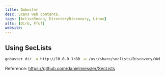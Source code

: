 ```yaml
---
title: Gobuster
desc: Scans web contents.
tags: [ActiveRecon, DirectoryDiscovery, Linux]
alts: [Dirb, Ffuf]
website:
---
```


## Using SecLists

```sh
gobuster dir -u http://10.0.0.1:80 -w /usr/share/seclists/Discovery/Web-Content/common.txt
```

Reference:
<a href="https://github.com/danielmiessler/SecLists" target="_blank" rel="noopener noreferrer">
    https://github.com/danielmiessler/SecLists
</a>